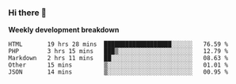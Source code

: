 ### Hi there 👋


**Weekly development breakdown**

<!--START_SECTION:waka-->
```text
HTML       19 hrs 28 mins  ███████████████████░░░░░░   76.59 % 
PHP        3 hrs 15 mins   ███▒░░░░░░░░░░░░░░░░░░░░░   12.79 % 
Markdown   2 hrs 11 mins   ██░░░░░░░░░░░░░░░░░░░░░░░   08.63 % 
Other      15 mins         ▒░░░░░░░░░░░░░░░░░░░░░░░░   01.01 % 
JSON       14 mins         ▒░░░░░░░░░░░░░░░░░░░░░░░░   00.95 % 
```
<!--END_SECTION:waka-->
